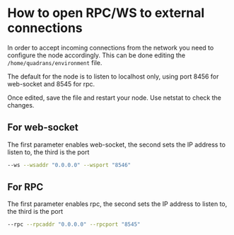 How to open RPC/WS to external connections
==========================================

In order to accept incoming connections from the network you need to configure the node accordingly. This can be done editing the  `/home/quadrans/environment`  file.

The default for the node is to listen to localhost only, using port 8456 for web-socket and 8545 for rpc.

Once edited, save the file and restart your node. Use netstat to check the changes.

## For web-socket

The first parameter enables web-socket, the second sets the IP address to listen to, the third is the port

``` bash
--ws --wsaddr "0.0.0.0" --wsport "8546"
``` 

## For RPC

The first parameter enables rpc, the second sets the IP address to listen to, the third is the port

``` bash
--rpc --rpcaddr "0.0.0.0" --rpcport "8545"
``` 

